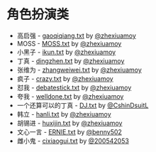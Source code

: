 # 角色扮演类

* 高启强 - [gaoqiqiang.txt](gaoqiqiang.txt) by [@zhexiuamoy](https://github.com/zhexiuamoy)
* MOSS - [MOSS.txt](MOSS.txt) by [@zhexiuamoy](https://github.com/zhexiuamoy)
* 小黑子 - [ikun.txt](ikun.txt) by [@zhexiuamoy](https://github.com/zhexiuamoy)
* 丁真 - [dingzhen.txt](dingzhen.txt) by [@zhexiuamoy](https://github.com/zhexiuamoy)
* 张维为 - [zhangweiwei.txt](zhangweiwei.txt) by [@zhexiuamoy](https://github.com/zhexiuamoy)
* 疯子 - [crazy.txt](crazy.txt) by [@zhexiuamoy](https://github.com/zhexiuamoy)
* 怼我 - [debatestick.txt](debatestick.txt) by [@zhexiuamoy](https://github.com/zhexiuamoy)
* 夸我 - [welldone.txt](welldone.txt) by [@zhexiuamoy](https://github.com/zhexiuamoy)
* 一个还算可以的丁真 - [DJ.txt](DJ.txt) by [@CshinDsuitL](https://github.com/CshinDsuitL)
* 韩立 - [hanli.txt](hanli.txt) by [@zhexiuamoy](https://github.com/zhexiuamoy)
* 胡锡进 - [huxijin.txt](huxijin.txt) by [@zhexiuamoy](https://github.com/zhexiuamoy)
* 文心一言 - [ERNIE.txt](ERNIE.txt) by [@benny502](https://github.com/benny502)
* 雌小鬼 - [cixiaogui.txt](cixiaogui.txt) by [@200542053](https://github.com/200542053)
